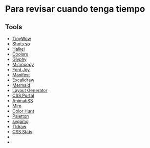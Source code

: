 # Para revisar cuando tenga tiempo

## Tools

- [TinyWow](https://tinywow.com/tools)
- [Shots.so](https://shots.so)
- [Haikei](https://haikei.app/)
- [Coolors](https://coolors.co/)
- [Glyphy](https://glyphy.io/)
- [Microcopy](https://www.microcopy.me/)
- [Font Joy](https://fontjoy.com/)
- [Manifest](https://www.manifest.app/)
- [Excalidraw](https://excalidraw.com/)
- [Mermaid](https://mermaid.js.org/)
- [Layout Generator](https://layout.bradwoods.io/)
- [CSS Portal](https://www.cssportal.com/)
- [AnimatiSS](https://xsgames.co/animatiss/)
- [Miro](https://miro.com/)
- [Color Hunt](https://colorhunt.co/)
- [Paletton](https://paletton.com/)
- [svgomg](https://jakearchibald.github.io/svgomg/)
- [Tldraw](https://www.tldraw.com/)
- [CSS Stats](https://cssstats.com/)
- 
- 
